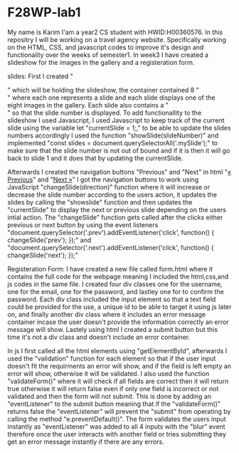 # F28WP-lab1
My name is Karim I'am a year2 CS student with HWID:H00360576. In this repositry I will be working on a travel agency website. Specifically working on the HTML, CSS, and javascript codes to improve it's design and functionality over the weeks of semester1. In week3 I have created a slideshow for the images in the gallery and a registeration form.

slides:
First I created "<div class="container">" which will be holding the slideshow, the container contained 8 "<div class="mySlide">" where each one represents a slide and each slide displays one of the eight images in the gallery. Each slide also contains a "<div class="numbertext">" so that the slide number is displayed. To add functionallity to the slideshow I used Javascript, I used Javascript to keep track of the current slide using the variable let "currentSlide = 1;," to be able to update the slides numbers accordingly I used the function "showSlide(slideNumber)" and implemented "const slides = document.querySelectorAll('.mySlide');" to make sure that the slide number is not out of bound and if it is then it will go back to slide 1 and it does that by updating the currentSlide. 

Afterwards I created the navigation buttons "Previous" and "Next" in html "<a class="prev" href="#">&laquo; Previous</a>" and "<a class="next" href="#">Next &raquo;</a>" I got the navigation buttons to work using JavaScript "changeSlide(direction)" function where it will increase or decrease the slide number according to the users action, it updates the slides by calling the "showslide" function and then updates the "currentSlide" to display the next or previous slide depending on the users intial action. The "changeSlide" function gets called after the clicks either previous or next button by using the event listeners "document.querySelector('.prev').addEventListener('click', function() { changeSlide('prev'); });" and "document.querySelector('.next').addEventListener('click', function() { changeSlide('next'); });"

Registeration Form:
I have created a new file called form.html where it contains the full code for the webpage meaning I included the html,css,and js codes in the same file. I created four div classes one for the username, one for the email, one for the password, and lastley one for to confirm the password. Each div class included the input element so that a text field could be provided for the use, a unique id to be able to target it using js later on, and finally another div class where it includes an error message container incase the user doesn't provide the information correctly an error message will show. Lastely using html I created a submit button but this time it's not a div class and doesn't include an error container.

In js I first called all the html elements using "getElementById", afterwards I used the "validation" function for each element so that if the user input doesn't fit the requirments an error will show, and if the field is left empty an error will show, otherwise it will be validated. I also used the function "validateForm()" where it will check if all fields are correct then it will return true otherwise it will return false even if only one field is incorrect or not validated and then the form will not submit. This is done by adding an "eventListener" to the submit button meaning that if the "validateForm()" returns false the "eventListener" will prevent the "submit" from operating by calling the method "e.preventDefault()". The form validates the users input instantly as "eventListener" was added to all 4 inputs with the "blur" event therefore once the user interacts with another field or tries submitting they get an error message instantly if there are any errors.

